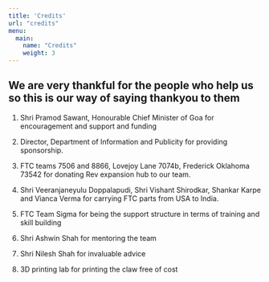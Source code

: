 ```yaml
---
title: 'Credits'
url: "credits"
menu:
  main:
    name: "Credits"
    weight: 3
---
```


## We are very thankful for the people who help us so this is our way of saying thankyou to them
1. Shri Pramod Sawant, Honourable Chief Minister of Goa for encouragement and support and funding

2. Director, Department of Information and Publicity for providing sponsorship. 

3. FTC teams 7506 and 8866, Lovejoy Lane 7074b, Frederick Oklahoma 73542 for donating Rev expansion 
hub to our team. 

4. Shri Veeranjaneyulu Doppalapudi, Shri Vishant Shirodkar, Shankar Karpe and Vianca Verma for carrying FTC parts from USA to India. 

5. FTC Team Sigma for being the support structure in terms of training and skill building

6. Shri Ashwin Shah for mentoring the team 

7. Shri Nilesh Shah for invaluable advice

8. 3D printing lab for printing the claw free of cost


